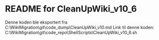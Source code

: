 # README for CleanUpWiki_v10_6
Denne koden ble eksportert fra C:\WikiMigration\git\code_dump\CleanUpWiki_v10.md
Link til denne koden: C:\WikiMigration\git\code_repo\ShellScripts\CleanUpWiki_v10_6.sh
